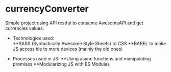 # currencyConverter
Simple project using API restful to consume AwesomeAPI and get currencies values.

- Technologies used:  
**SASS (Syntactically Awesome Style Sheets) to CSS
**BABEL to make JS accessible to more devices (mainly the old ones)

- Processes used in JS:
**Using async functions and manipulating promises 
**Modularizing JS with ES Modules 
